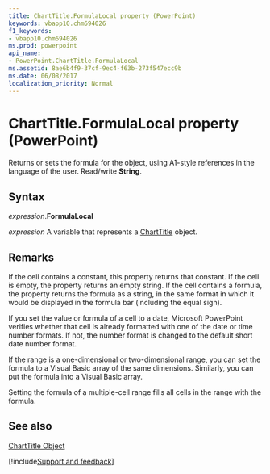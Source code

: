 ```yaml
---
title: ChartTitle.FormulaLocal property (PowerPoint)
keywords: vbapp10.chm694026
f1_keywords:
- vbapp10.chm694026
ms.prod: powerpoint
api_name:
- PowerPoint.ChartTitle.FormulaLocal
ms.assetid: 8ae6b4f9-37cf-9ec4-f63b-273f547ecc9b
ms.date: 06/08/2017
localization_priority: Normal
---
```



# ChartTitle.FormulaLocal property (PowerPoint)

Returns or sets the formula for the object, using A1-style references in the language of the user. Read/write  **String**.


## Syntax

_expression_.**FormulaLocal**

_expression_ A variable that represents a [ChartTitle](PowerPoint.ChartTitle.md) object.


## Remarks

If the cell contains a constant, this property returns that constant. If the cell is empty, the property returns an empty string. If the cell contains a formula, the property returns the formula as a string, in the same format in which it would be displayed in the formula bar (including the equal sign).

If you set the value or formula of a cell to a date, Microsoft PowerPoint verifies whether that cell is already formatted with one of the date or time number formats. If not, the number format is changed to the default short date number format.

If the range is a one-dimensional or two-dimensional range, you can set the formula to a Visual Basic array of the same dimensions. Similarly, you can put the formula into a Visual Basic array.

Setting the formula of a multiple-cell range fills all cells in the range with the formula.


## See also


[ChartTitle Object](PowerPoint.ChartTitle.md)

[!include[Support and feedback](~/includes/feedback-boilerplate.md)]